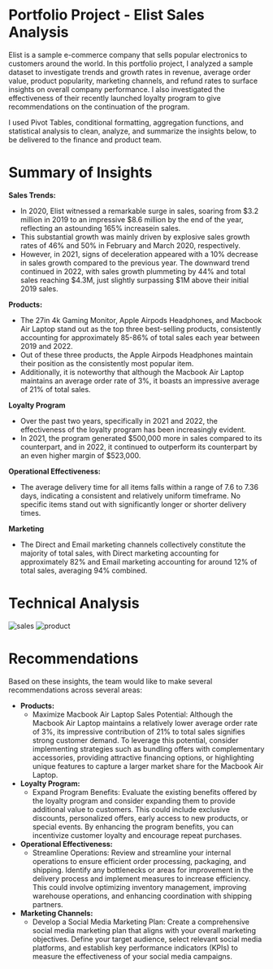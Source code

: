 # Portfolio Project - Elist Sales Analysis
Elist is a sample e-commerce company that sells popular electronics to customers around the world. In this portfolio project, I analyzed a sample dataset to investigate trends and growth rates in revenue, average order value, product popularity, marketing channels, and refund rates to surface insights on overall company performance. I also investigated the effectiveness of their recently launched loyalty program to give recommendations on the continuation of the program.

I used Pivot Tables, conditional formatting, aggregation functions, and statistical analysis to clean, analyze, and summarize the insights below, to be delivered to the finance and product team.

# Summary of Insights
**Sales Trends:** 
* In 2020, Elist witnessed a remarkable surge in sales, soaring from $3.2 million in 2019 to an impressive $8.6 million by the end of the year, reflecting an astounding 165% increasein sales.
* This substantial growth was mainly driven by explosive sales growth rates of 46% and 50% in February and March 2020, respectively. 
* However, in 2021, signs of deceleration appeared with a 10% decrease in sales growth compared to the previous year. The downward trend continued in 2022, with sales      growth plummeting by 44% and total sales reaching $4.3M, just slightly surpassing $1M above their initial 2019 sales.
    
**Products:**
* The 27in 4k Gaming Monitor, Apple Airpods Headphones, and Macbook Air Laptop stand out as the top three best-selling products, consistently accounting for approximately 85-86% of total sales each year between 2019 and 2022.
* Out of these three products, the Apple Airpods Headphones maintain their position as the consistently most popular item.
* Additionally, it is noteworthy that although the Macbook Air Laptop maintains an average order rate of 3%, it boasts an impressive average of 21% of total sales.

**Loyalty Program**
* Over the past two years, specifically in 2021 and 2022, the effectiveness of the loyalty program has been increasingly evident. 
* In 2021, the program generated $500,000 more in sales compared to its counterpart, and in 2022, it continued to outperform its counterpart by an even higher margin of $523,000. 

**Operational Effectiveness:**
* The average delivery time for all items falls within a range of 7.6 to 7.36 days, indicating a consistent and relatively uniform timeframe. No specific items stand out with significantly longer or shorter delivery times.

**Marketing**
* The Direct and Email marketing channels collectively constitute the majority of total sales, with Direct marketing accounting for approximately 82% and Email marketing accounting for around 12% of total sales, averaging 94% combined.


# Technical Analysis
![sales](https://github.com/mrbear0194/testing-project/assets/129554366/bf94bca8-79ba-462a-bf6f-2cac5a38aa2c)
![product](https://github.com/mrbear0194/testing-project/assets/129554366/49d54f90-8e79-4c81-a90a-a7cfd0d20922)

# Recommendations
Based on these insights, the team would like to make several recommendations across several areas:

* **Products:**
    * Maximize Macbook Air Laptop Sales Potential: Although the Macbook Air Laptop maintains a relatively lower average order rate of 3%, its impressive contribution of 21% to total sales signifies strong customer demand. To leverage this potential, consider implementing strategies such as bundling offers with complementary accessories, providing attractive financing options, or highlighting unique features to capture a larger market share for the Macbook Air Laptop.
* **Loyalty Program:**
    * Expand Program Benefits: Evaluate the existing benefits offered by the loyalty program and consider expanding them to provide additional value to customers. This could include exclusive discounts, personalized offers, early access to new products, or special events. By enhancing the program benefits, you can incentivize customer loyalty and encourage repeat purchases.
 * **Operational Effectiveness:**
     * Streamline Operations: Review and streamline your internal operations to ensure efficient order processing, packaging, and shipping. Identify any bottlenecks or areas for improvement in the delivery process and implement measures to increase efficiency. This could involve optimizing inventory management, improving warehouse operations, and enhancing coordination with shipping partners.
* **Marketing Channels:**
    * Develop a Social Media Marketing Plan: Create a comprehensive social media marketing plan that aligns with your overall marketing objectives. Define your target audience, select relevant social media platforms, and establish key performance indicators (KPIs) to measure the effectiveness of your social media campaigns.












